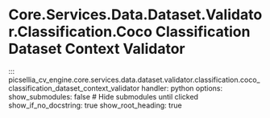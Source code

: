 # Core.Services.Data.Dataset.Validator.Classification.Coco Classification Dataset Context Validator

::: picsellia_cv_engine.core.services.data.dataset.validator.classification.coco_classification_dataset_context_validator
    handler: python
    options:
        show_submodules: false  # Hide submodules until clicked
        show_if_no_docstring: true
        show_root_heading: true
